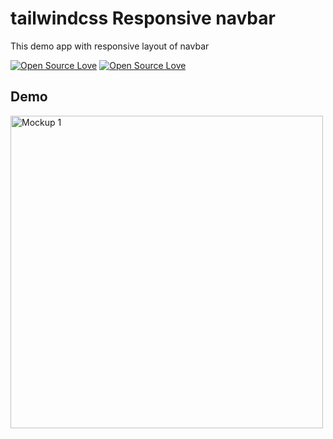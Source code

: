# tailwindcss Responsive navbar

This demo app with responsive layout of navbar


[![Open Source Love](https://badges.frapsoft.com/os/v1/open-source.svg?v=102)](https://github.com/ellerbrock/open-source-badge/)
[![Open Source Love](https://badges.frapsoft.com/os/mit/mit.svg?v=102)](https://github.com/ellerbrock/open-source-badge/)

## Demo


<img src="./public/demo.fig" alt="Mockup 1" width="500" height="500" style="display:inline-block;"/>
